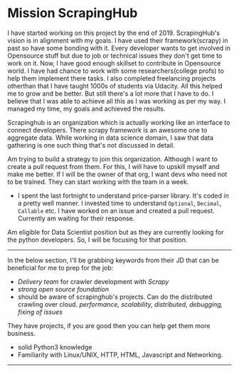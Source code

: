 # Mission ScrapingHub

I have started working on this project by the end of 2019. 
ScrapingHub's vision is in alignment with my goals. 
I have used their framework(scrapy) in past so have some bonding with it.
Every developer wants to get involved in Opensource stuff but due to job or technical issues they don't get time to work on it.
Now, I have good enough skillset to contribute in Opensource world. 
I have had chance to work with some researchers(college profs) to help them implement there tasks.
I also completed freelancing projects otherthan that I have taught 1000s of students via Udacity. 
All this helped me to grow and be better. But still there's a lot more that I have to do.
I believe that I was able to achieve all this as I was working as per my way. 
I managed my time, my goals and achieved the results.

Scrapinghub is an organization which is actually working like an interface to connect developers.
There scrapy framework is an awesome one to aggregate data. 
While working in data science domain, I saw that data gathering is one such thing that's not discussed in detail.

Am trying to build a strategy to join this organization. Although I want to create a pull request from them.
For this, I will have to upskill myself and make me better. If I will be the owner of that org, I want devs who need not 
to be trained. They can start working with the team in a week.

- I spent the last fortnight to understand price-parser library. It's coded in
a pretty well manner. I invested time to understand `Optional`, `Decimal`, `Callable` etc.
I have worked on an issue and created a pull request. Currently am waiting for their response.

Am eligible for Data Scientist position but as they are currently looking for the 
python developers. So, I will be focusing for that position. 
 
 
 
------
 
 In the below section, I'll be grabbing keywords from their JD that can be 
 beneficial for me to prep for the job:
 
 - *Delivery team* for crawler development with *Scrapy*
- *strong open source foundation*
- should be aware of scrapinghub's projects. Can do the distributed crawling over cloud.
*performance, scalability, distributed, debugging, fixing of issues*

They have projects, if you are good then you can help get them more business.

- solid Python3 knowledge
- Familiarity with Linux/UNIX, HTTP, HTML, Javascript and Networking.

--------